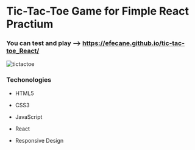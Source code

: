 # Tic-Tac-Toe Game for Fimple React Practium

### You can test and play --> https://efecane.github.io/tic-tac-toe_React/

![tictactoe](https://user-images.githubusercontent.com/105597814/184353011-816b3cfe-6886-4507-9079-6a71d2ceafb6.png)

### Techonologies

* HTML5

* CSS3

* JavaScript

* React

* Responsive Design
